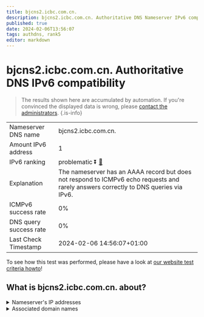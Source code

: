 ```yaml
---
title: bjcns2.icbc.com.cn.
description: bjcns2.icbc.com.cn. Authoritative DNS Nameserver IPv6 compatibility
published: true
date: 2024-02-06T13:56:07
tags: authdns, rank5
editor: markdown
---
```


# bjcns2.icbc.com.cn. Authoritative DNS IPv6 compatibility

> The results shown here are accumulated by automation. If you're convinced the displayed data is wrong, please [contact the administrators](/howto/chat). 
{.is-info}




|   |   |
| - | - |
| Nameserver DNS name | bjcns2.icbc.com.cn.
| Amount IPv6 address | 1
| IPv6 ranking | problematic :arrow_double_down: [🔗](/howto/ranking) |
| Explanation | The nameserver has an AAAA record but does not respond to ICMPv6 echo requests and rarely answers correctly to DNS queries via IPv6. |
| ICMPv6 success rate | 0%|
| DNS query success rate | 0% |
| Last Check Timestamp | 2024-02-06 14:56:07+01:00 |

To see how this test was performed, please have a look at [our website test criteria howto](/howto/testcriteria/authdns)!


## What is bjcns2.icbc.com.cn. about?




<details>
<summary>Nameserver's IP addresses</summary>

2408:8606:1b00::fff0

</details>



<details>
<summary>Associated domain names</summary>

www.icbc-ltd.com

</details>
